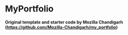 # MyPortfolio


<b>Original template and starter code by Mozilla Chandigarh (https://github.com/Mozilla-Chandigarh/my_portfolio)</b>

